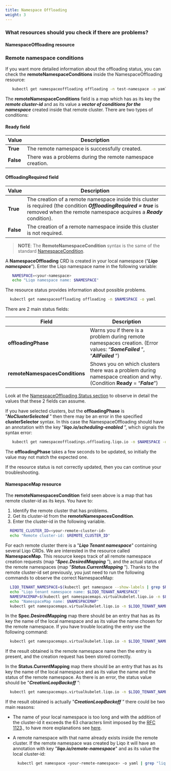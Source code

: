 ```yaml
---
title: Namespace Offloading
weight: 3
---
```


### What resources should you check if there are problems?

#### NamespaceOffloading resource
### Remote namespace conditions

If you want more detailed information about the offloading status, you can check the **remoteNamespaceConditions**
inside the NamespaceOffloading resource:

```bash
   kubectl get namespaceoffloading offloading -n test-namespace -o yaml
```

The **remoteNamespaceConditions** field is a map which has as its key the ***remote cluster-id*** and as its value
a ***vector of conditions for the namespace*** created inside that remote cluster. There are two types of conditions:

#### Ready field

   | Value   | Description |
   | ------- | ----------- |
   | **True**  |  The remote namespace is successfully created. |
   | **False** |  There was a problems during the remote namespace creation. |

#### OffloadingRequired field

   | Value   | Description |
   | ------- | ----------- |
   | **True**  |  The creation of a remote namespace inside this cluster is required (the condition ***OffloadingRequired = true*** is removed when the remote namespace acquires a ***Ready*** condition). |
   | **False** |  The creation of a remote namespace inside this cluster is not required. |

> __NOTE__: The **RemoteNamespaceCondition** syntax is the same of the standard [NamespaceCondition](https://pkg.go.dev/k8s.io/api/core/v1@v0.21.0#NamespaceCondition).

A **NamespaceOffloading** CRD is created in your local namespace (“***Liqo namespace***”).
Enter the Liqo namespace name in the following variable:

```bash
   NAMESPACE=<your-namespace>
   echo "Liqo namespace name: $NAMESPACE"
```
The resource status provides information about possible problems.

```bash
  kubectl get namespaceoffloading offloading -n $NAMESPACE -o yaml
```
There are 2 main status fields:

| Field                          | Description |
| --------------                 | ----------- |
| **offloadingPhase**            | Warns you if there is a problem during remote namespaces creation. (Error values: “***SomeFailed*** ”, “***AllFailed*** ”) |
| **remoteNamespacesConditions** | Shows you on which clusters there was a problem during namespace creation and why. (Condition **Ready** = “***False***”) |

Look at the [NamespaceOffloading Status section](#) to observe in detail the values 
that these 2 fields can assume.

If you have selected clusters, but the **offloadingPhase** is "***NoClusterSelected*** ” then there may be an error
in the specified **clusterSelector** syntax. In this case the NamespaceOffloading should have an annotation with 
the key "***liqo.io/scheduling-enabled*** ”, which signals the syntax error:

```bash
   kubectl get namespaceoffloadings.offloading.liqo.io -n $NAMESPACE -o yaml | grep "liqo.io/scheduling-enabled:" -A 1
```

The **offloadingPhase** takes a few seconds to be updated, so initially the value may not match the expected one.

If the resource status is not correctly updated, then you can continue your troubleshooting.

#### NamespaceMap resource

The **remoteNamespacesCondition** field seen above is a map that has remote cluster-id as its keys. You have to:

1. Identify the remote cluster that has problems.
2. Get its cluster-id from the **remoteNamespacesCondition**.
3. Enter the cluster-id in the following variable. 
  ```bash
    REMOTE_CLUSTER_ID=<your-remote-cluster-id>
    echo "Remote cluster-id: $REMOTE_CLUSTER_ID"
  ```

For each remote cluster there is a "***Liqo Tenant namespace***" containing several Liqo CRDs.
We are interested in the resource called **NamespaceMap**.
This resource keeps track of all remote namespace creation requests (map “***Spec.DesiredMapping*** ”),
and the actual status of the remote namespaces (map “***Status.CurrentMapping*** ”).
Thanks to the remote cluster-id set previously, you just need to run the following commands 
to observe the correct NamespaceMap:

```bash
  LIQO_TENANT_NAMESPACE=$(kubectl get namespace --show-labels | grep $REMOTE_CLUSTER_ID | cut -d " " -f1)
  echo "Liqo tenant namespace name: $LIQO_TENANT_NAMESPACE"
  NAMESPACEMAP=$(kubectl get namespacemaps.virtualkubelet.liqo.io -n $LIQO_TENANT_NAMESPACE | grep $REMOTE_CLUSTER_ID | cut -d " " -f1)
  echo "NamespaceMap name: $NAMESPACEMAP"
  kubectl get namespacemaps.virtualkubelet.liqo.io -n $LIQO_TENANT_NAMESPACE $NAMESPACEMAP -o yaml
```

In the **Spec.DesiredMapping** map there should be an entry that has as its key the name of the local namespace
and as its value the name chosen for the remote namespace.
If you have trouble locating the entry use the following command:

```bash
  kubectl get namespacemaps.virtualkubelet.liqo.io -n $LIQO_TENANT_NAMESPACE $NAMESPACEMAP -o=jsonpath="{['spec.desiredMapping.$NAMESPACE']} "
```

If the result obtained is the remote namespace name then the entry is present, and the creation 
request has been stored correctly.

In the **Status.CurrentMapping** map there should be an entry that has as its key the name of the local namespace
and as its value the name and the status of the remote namespace.
As there is an error, the status value should be "***CreationLoopBackoff*** ”: 

```bash
  kubectl get namespacemaps.virtualkubelet.liqo.io -n $LIQO_TENANT_NAMESPACE $NAMESPACEMAP -o=jsonpath="{['status.currentMapping.$NAMESPACE.phase']} "
```

If the result obtained is actually "***CreationLoopBackoff*** ” there could be two main reasons:

- The name of your local namespace is too long and with the addition of the cluster-id it exceeds the 
  63 characters limit imposed by the [RFC 1123](https://datatracker.ietf.org/doc/html/rfc1123)., 
  to have more explanations see [here](#).
- A remote namespace with that name already exists inside the remote cluster. If the remote namespace was created 
  by Liqo it will have an annotation with key "***liqo.io/remote-namespace***" and as its value the local cluster-id:
  
  ```bash
    kubectl get namespace <your-remote-namespace> -o yaml | grep "liqo.io/remote-namespace:"
  ```
